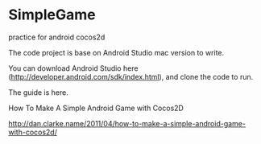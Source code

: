 # SimpleGame
practice for android cocos2d

The code project is base on Android Studio mac version to write.

You can download Android Studio here (http://developer.android.com/sdk/index.html), and clone the code to run.

The guide is here.

How To Make A Simple Android Game with Cocos2D

http://dan.clarke.name/2011/04/how-to-make-a-simple-android-game-with-cocos2d/
